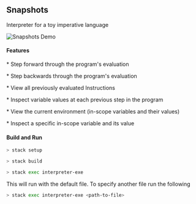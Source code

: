 <h2>Snapshots</h2>

Interpreter for a toy imperative language

![Snapshots Demo](assets/run.gif)

<h4>Features</h4>

\* Step forward through the program's evaluation

\* Step backwards through the program's evaluation

\* View all previously evaluated Instructions

\* Inspect variable values at each previous step in the program

\* View the current environment (in-scope variables and their values)

\* Inspect a specific in-scope variable and its value

<h4>Build and Run</h4>

```bash
> stack setup

> stack build

> stack exec interpreter-exe
```

This will run with the default file. To specify another file run the following

```bash
> stack exec interpreter-exe <path-to-file>
```
